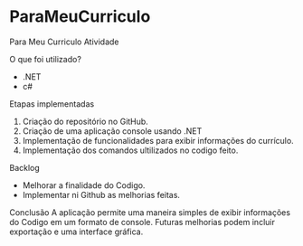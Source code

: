 # ParaMeuCurriculo
﻿Para Meu Curriculo Atividade

O que foi utilizado?
- .NET 
- c#

Etapas implementadas
1. Criação do repositório no GitHub.
2. Criação de uma aplicação console usando .NET
3. Implementação de funcionalidades para exibir informações do currículo.
4. Implementação dos comandos ultilizados no codigo feito.
 
Backlog
- Melhorar a finalidade do Codigo.
- Implementar ni Github as melhorias feitas.

Conclusão
A aplicação permite uma maneira simples de exibir informações do Codigo em um formato de console. Futuras melhorias podem incluir exportação e uma interface gráfica. 